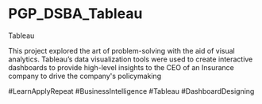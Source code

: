 # PGP_DSBA_Tableau
 Tableau

This project explored the art of problem-solving with the aid of visual analytics. Tableau’s data visualization tools were used to create interactive dashboards to provide high-level insights to the CEO of an Insurance company to drive the company's policymaking

#LearnApplyRepeat #BusinessIntelligence #Tableau #DashboardDesigning
